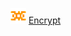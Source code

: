 <img src="https://github.com/PrajwalUlli/En.crypt/blob/main/logo.png" alt="Snippetree Logo" width="25"> [Encrypt](https://prajwalulli.github.io/En.crypt/)
